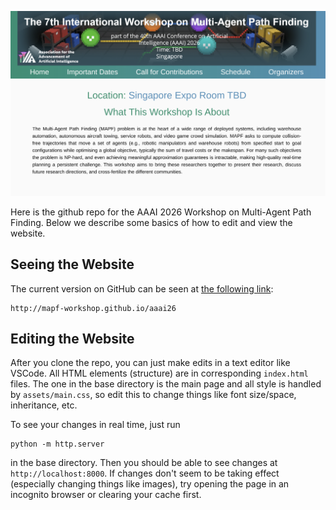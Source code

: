 ![Screenshot of the Website](assets/screenshot.png)

Here is the github repo for the AAAI 2026 Workshop on Multi-Agent Path Finding. Below we describe some basics of how to edit and view the website.

## Seeing the Website

The current version on GitHub can be seen at [the following link](http://mapf-workshop.github.io/aaai26):

```
http://mapf-workshop.github.io/aaai26
```

## Editing the Website

After you clone the repo, you can just make edits in a text editor like VSCode. All HTML elements (structure) are in corresponding `index.html` files. The one in the base directory is the main page and all style is handled by `assets/main.css`, so edit this to change things like font size/space, inheritance, etc.

To see your changes in real time, just run 

```
python -m http.server
```

in the base directory. Then you should be able to see changes at `http://localhost:8000`. If changes don't seem to be taking effect (especially changing things like images), try opening the page in an incognito browser or clearing your cache first.
